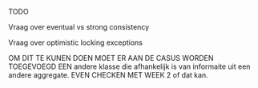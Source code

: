 TODO

Vraag over eventual vs strong consistency

Vraag over optimistic locking exceptions

OM DIT TE KUNEN DOEN MOET ER AAN DE CASUS WORDEN TOEGEVOEGD EEN andere klasse die afhankelijk is van informaite uit een andere aggregate. EVEN CHECKEN MET WEEK 2 of dat kan.